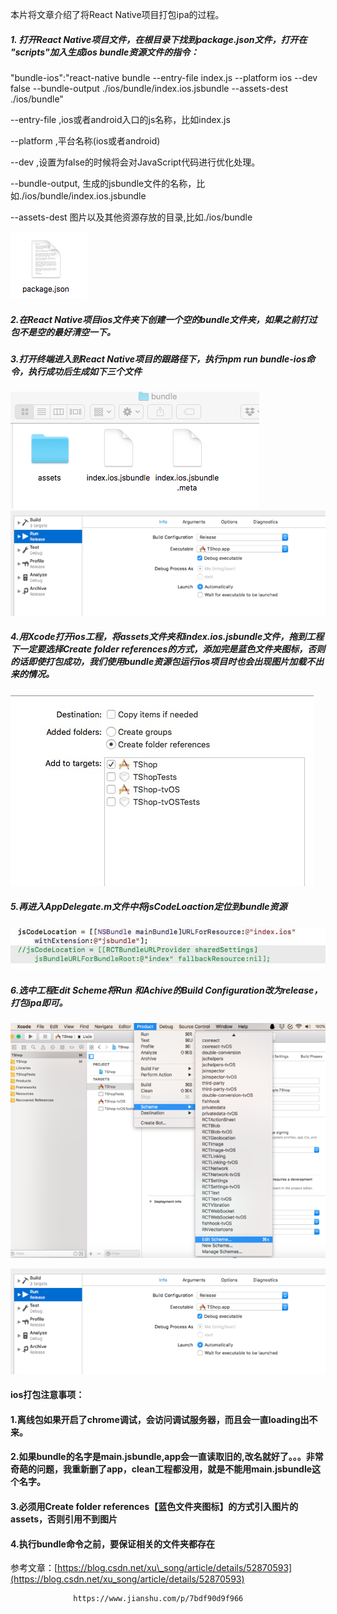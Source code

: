 本片将文章介绍了将React Native项目打包ipa的过程。

##### 1. 打开React Native项目文件，在根目录下找到package.json文件，打开在 "scripts"加入生成ios bundle资源文件的指令：

"bundle-ios":"react-native bundle --entry-file index.js --platform ios --dev false --bundle-output ./ios/bundle/index.ios.jsbundle --assets-dest ./ios/bundle"

--entry-file ,ios或者android入口的js名称，比如index.js

--platform ,平台名称\(ios或者android\)

--dev ,设置为false的时候将会对JavaScript代码进行优化处理。

--bundle-output, 生成的jsbundle文件的名称，比如./ios/bundle/index.ios.jsbundle

--assets-dest 图片以及其他资源存放的目录,比如./ios/bundle

![](/assets/11.png)

##### 2.在React Native项目ios文件夹下创建一个空的bundle文件夹，如果之前打过包不是空的最好清空一下。

##### 3.打开终端进入到React Native项目的跟路径下，执行npm run bundle-ios命令，执行成功后生成如下三个文件

![](/assets/12.png)![](/assets/16.png)

##### 4.用Xcode打开ios工程，将assets文件夹和index.ios.jsbundle文件，_拖到工程下一定要选择Create folder references的方式，添加完是蓝色文件夹图标_，否则的话即使打包成功，我们使用bundle资源包运行ios项目时也会出现图片加载不出来的情况。

![](/assets/13.png)

##### 5.再进入AppDelegate.m文件中将jsCodeLoaction定位到bundle资源

![](/assets/14.jpg)

##### 6.选中工程Edit Scheme将Run 和Achive的Build Configuration改为release，打包ipa即可。

![](/assets/15.png)

![](/assets/16.png)

#### 

#### ios打包注意事项：

#### 1.离线包如果开启了chrome调试，会访问调试服务器，而且会一直loading出不来。

#### 2.如果bundle的名字是main.jsbundle,app会一直读取旧的,改名就好了。。。非常奇葩的问题，我重新删了app，clean工程都没用，就是不能用main.jsbundle这个名字。

#### 3.必须用Create folder references【蓝色文件夹图标】的方式引入图片的assets，否则引用不到图片

#### 4.执行bundle命令之前，要保证相关的文件夹都存在

参考文章：[https://blog.csdn.net/xu\_song/article/details/52870593](https://blog.csdn.net/xu_song/article/details/52870593)

```
              https://www.jianshu.com/p/7bdf90d9f966
```







